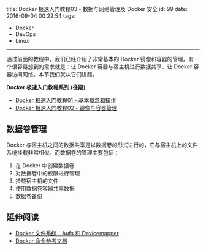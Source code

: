 title: Docker 极速入门教程03 - 数据与网络管理及 Docker 安全
id: 99
date: 2016-09-04 00:22:54
tags:
  - Docker
  - DevOps
  - Linux
---

通过前面的教程中，我们已经介绍了非常基本的 Docker 镜像和容器的管理。有一个很容易想到的需求就是：让 Docker 容器与宿主机进行数据共享、让 Docker 容器访问网络。本节我们就从它们讲起。

**Docker 极速入门教程系列 (往期)**

- [Docker 极速入门教程01 - 基本概念和操作](https://blog.changkun.de/archives/2016/08/95/)
- [Docker 极速入门教程02 - 镜像与容器管理](https://blog.changkun.de/archives/2016/08/96/)

## 数据卷管理

Docker 与宿主机之间的数据共享是以数据卷的形式进行的，它与宿主机上的文件系统挂载非常相似。而数据卷的管理主要包括：

1. 在 Docker 中创建数据卷
2. 对数据卷中的权限进行管理
3. 挂载宿主机的文件
4. 使用数据卷容器共享数据
5. 数据卷备份

<!--more-->


## 延伸阅读

- [Docker 文件系统：Aufs 和 Devicemapper](http://www.infoq.com/cn/articles/analysis-of-docker-file-system-aufs-and-devicemapper/)
- [Docker 命令参考文档](https://docs.docker.com/engine/reference/commandline/cli/?spm=0.0.0.0.HdmaQo)